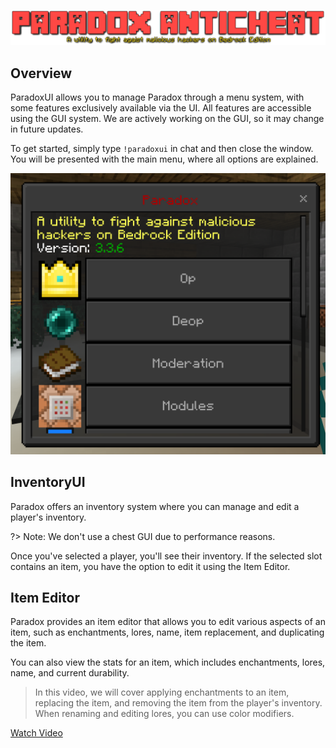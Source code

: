 ![ParadoxUI](../Media/Paradox_Title.png)

## Overview

ParadoxUI allows you to manage Paradox through a menu system, with some features exclusively available via the UI. All features are accessible using the GUI system. We are actively working on the GUI, so it may change in future updates.

To get started, simply type `!paradoxui` in chat and then close the window. You will be presented with the main menu, where all options are explained.

![ParadoxUI](../Media/gui.png)

## InventoryUI

Paradox offers an inventory system where you can manage and edit a player's inventory.

?> Note: We don't use a chest GUI due to performance reasons.

Once you've selected a player, you'll see their inventory. If the selected slot contains an item, you have the option to edit it using the Item Editor.

## Item Editor

Paradox provides an item editor that allows you to edit various aspects of an item, such as enchantments, lores, name, item replacement, and duplicating the item.

You can also view the stats for an item, which includes enchantments, lores, name, and current durability.

> In this video, we will cover applying enchantments to an item, replacing the item, and removing the item from the player's inventory. When renaming and editing lores, you can use color modifiers.

[Watch Video](../Media/ItemEditor.mp4 ":include :type=video controls width=100%")
